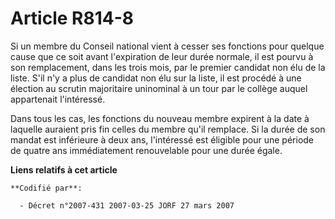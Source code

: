 # Article R814-8

Si un membre du Conseil national vient à cesser ses fonctions pour quelque cause que ce soit avant l'expiration de leur durée
normale, il est pourvu à son remplacement, dans les trois mois, par le premier candidat non élu de la liste. S'il n'y a plus
de candidat non élu sur la liste, il est procédé à une élection au scrutin majoritaire uninominal à un tour par le collège
auquel appartenait l'intéressé.

Dans tous les cas, les fonctions du nouveau membre expirent à la date à laquelle auraient pris fin celles du membre qu'il
remplace. Si la durée de son mandat est inférieure à deux ans, l'intéressé est éligible pour une période de quatre ans
immédiatement renouvelable pour une durée égale.

**Liens relatifs à cet article**

	**Codifié par**:

	  - Décret n°2007-431 2007-03-25 JORF 27 mars 2007
